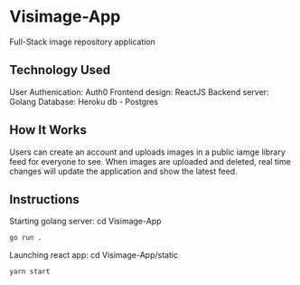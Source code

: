 # Visimage-App
Full-Stack image repository application

## Technology Used
User Authenication: Auth0
Frontend design: ReactJS
Backend server: Golang
Database: Heroku db - Postgres

## How It Works
Users can create an account and uploads images in a public iamge library feed for everyone to see. When images are uploaded and deleted, real time changes
will update the application and show the latest feed.

## Instructions
Starting golang server: cd Visimage-App
```bash
go run .
```
Launching react app: cd Visimage-App/static
```bash
yarn start
```

